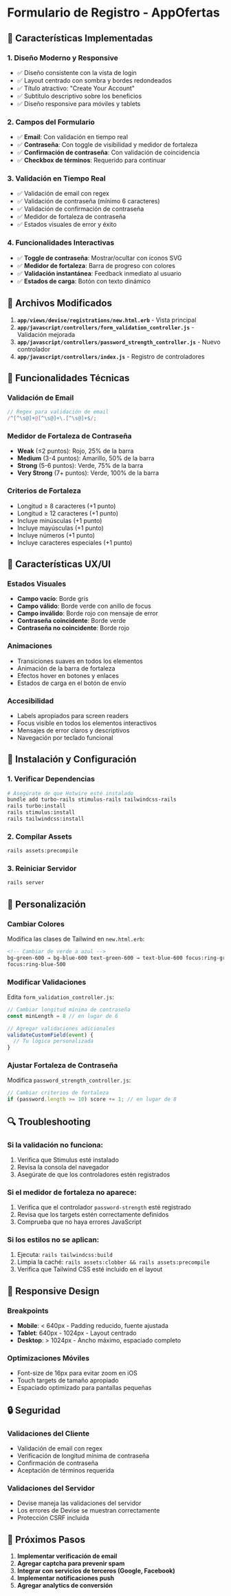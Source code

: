 # Formulario de Registro - AppOfertas

## 🎨 Características Implementadas

### **1. Diseño Moderno y Responsive**

- ✅ Diseño consistente con la vista de login
- ✅ Layout centrado con sombra y bordes redondeados
- ✅ Título atractivo: "Create Your Account"
- ✅ Subtítulo descriptivo sobre los beneficios
- ✅ Diseño responsive para móviles y tablets

### **2. Campos del Formulario**

- ✅ **Email**: Con validación en tiempo real
- ✅ **Contraseña**: Con toggle de visibilidad y medidor de fortaleza
- ✅ **Confirmación de contraseña**: Con validación de coincidencia
- ✅ **Checkbox de términos**: Requerido para continuar

### **3. Validación en Tiempo Real**

- ✅ Validación de email con regex
- ✅ Validación de contraseña (mínimo 6 caracteres)
- ✅ Validación de confirmación de contraseña
- ✅ Medidor de fortaleza de contraseña
- ✅ Estados visuales de error y éxito

### **4. Funcionalidades Interactivas**

- ✅ **Toggle de contraseña**: Mostrar/ocultar con iconos SVG
- ✅ **Medidor de fortaleza**: Barra de progreso con colores
- ✅ **Validación instantánea**: Feedback inmediato al usuario
- ✅ **Estados de carga**: Botón con texto dinámico

## 📁 Archivos Modificados

1. **`app/views/devise/registrations/new.html.erb`** - Vista principal
2. **`app/javascript/controllers/form_validation_controller.js`** - Validación mejorada
3. **`app/javascript/controllers/password_strength_controller.js`** - Nuevo controlador
4. **`app/javascript/controllers/index.js`** - Registro de controladores

## 🔧 Funcionalidades Técnicas

### **Validación de Email**

```javascript
// Regex para validación de email
/^[^\s@]+@[^\s@]+\.[^\s@]+$/;
```

### **Medidor de Fortaleza de Contraseña**

- **Weak** (≤2 puntos): Rojo, 25% de la barra
- **Medium** (3-4 puntos): Amarillo, 50% de la barra
- **Strong** (5-6 puntos): Verde, 75% de la barra
- **Very Strong** (7+ puntos): Verde, 100% de la barra

### **Criterios de Fortaleza**

- Longitud ≥ 8 caracteres (+1 punto)
- Longitud ≥ 12 caracteres (+1 punto)
- Incluye minúsculas (+1 punto)
- Incluye mayúsculas (+1 punto)
- Incluye números (+1 punto)
- Incluye caracteres especiales (+1 punto)

## 🎯 Características UX/UI

### **Estados Visuales**

- **Campo vacío**: Borde gris
- **Campo válido**: Borde verde con anillo de focus
- **Campo inválido**: Borde rojo con mensaje de error
- **Contraseña coincidente**: Borde verde
- **Contraseña no coincidente**: Borde rojo

### **Animaciones**

- Transiciones suaves en todos los elementos
- Animación de la barra de fortaleza
- Efectos hover en botones y enlaces
- Estados de carga en el botón de envío

### **Accesibilidad**

- Labels apropiados para screen readers
- Focus visible en todos los elementos interactivos
- Mensajes de error claros y descriptivos
- Navegación por teclado funcional

## 🚀 Instalación y Configuración

### **1. Verificar Dependencias**

```bash
# Asegúrate de que Hotwire esté instalado
bundle add turbo-rails stimulus-rails tailwindcss-rails
rails turbo:install
rails stimulus:install
rails tailwindcss:install
```

### **2. Compilar Assets**

```bash
rails assets:precompile
```

### **3. Reiniciar Servidor**

```bash
rails server
```

## 🎨 Personalización

### **Cambiar Colores**

Modifica las clases de Tailwind en `new.html.erb`:

```html
<!-- Cambiar de verde a azul -->
bg-green-600 → bg-blue-600 text-green-600 → text-blue-600 focus:ring-green-500 →
focus:ring-blue-500
```

### **Modificar Validaciones**

Edita `form_validation_controller.js`:

```javascript
// Cambiar longitud mínima de contraseña
const minLength = 8 // en lugar de 6

// Agregar validaciones adicionales
validateCustomField(event) {
  // Tu lógica personalizada
}
```

### **Ajustar Fortaleza de Contraseña**

Modifica `password_strength_controller.js`:

```javascript
// Cambiar criterios de fortaleza
if (password.length >= 10) score += 1; // en lugar de 8
```

## 🔍 Troubleshooting

### **Si la validación no funciona:**

1. Verifica que Stimulus esté instalado
2. Revisa la consola del navegador
3. Asegúrate de que los controladores estén registrados

### **Si el medidor de fortaleza no aparece:**

1. Verifica que el controlador `password-strength` esté registrado
2. Revisa que los targets estén correctamente definidos
3. Comprueba que no haya errores JavaScript

### **Si los estilos no se aplican:**

1. Ejecuta: `rails tailwindcss:build`
2. Limpia la caché: `rails assets:clobber && rails assets:precompile`
3. Verifica que Tailwind CSS esté incluido en el layout

## 📱 Responsive Design

### **Breakpoints**

- **Mobile**: < 640px - Padding reducido, fuente ajustada
- **Tablet**: 640px - 1024px - Layout centrado
- **Desktop**: > 1024px - Ancho máximo, espaciado completo

### **Optimizaciones Móviles**

- Font-size de 16px para evitar zoom en iOS
- Touch targets de tamaño apropiado
- Espaciado optimizado para pantallas pequeñas

## 🔒 Seguridad

### **Validaciones del Cliente**

- Validación de email con regex
- Verificación de longitud mínima de contraseña
- Confirmación de contraseña
- Aceptación de términos requerida

### **Validaciones del Servidor**

- Devise maneja las validaciones del servidor
- Los errores de Devise se muestran correctamente
- Protección CSRF incluida

## 🎯 Próximos Pasos

1. **Implementar verificación de email**
2. **Agregar captcha para prevenir spam**
3. **Integrar con servicios de terceros (Google, Facebook)**
4. **Implementar notificaciones push**
5. **Agregar analytics de conversión**

